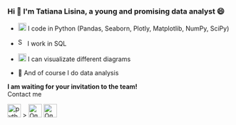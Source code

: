 ### Hi 👋 I'm Tatiana Lisina, a young and promising data analyst 😄





- <img src="https://downloader.disk.yandex.ru/preview/0f138fbee35916f057a6d38540c8b3b570259553f74a2f3fbce06c7e20e424e9/64cac07e/bYk6Ou4Zt2gv7hf1Dy3MRcT__bUTg4FDYFwR8rHqiaRujI074B63Y4R7d8jeTV6tUBExnSMnSIzoaDT95hmtIA%3D%3D?uid=0&filename=Python.png&disposition=inline&hash=&limit=0&content_type=image%2Fpng&owner_uid=0&tknv=v2&size=2048x2048" alt="python" width="18" height="18"/> I code in Python (Pandas, Seaborn, Plotly, Matplotlib, NumPy, SciPy)

- <img src="https://downloader.disk.yandex.ru/preview/50b925e01831b069d1b9c56758e9b29280c47e2a4b36b98c0d5323ac57670253/64cabf3a/eD6BfXqaqYuvTc2-32mOfMhCGOHaxMwxpuTyYTH1Fe_uKDI-WzrjSPLZ8EuSeQVD6IOaIh0lWKY4Suf1UNzIBA%3D%3D?uid=0&filename=2023-08-02_19-43-10.png&disposition=inline&hash=&limit=0&content_type=image%2Fpng&owner_uid=0&tknv=v2&size=2048x2048" alt="SQL" width="17" height="17"> I work in SQL 

- <img src="https://downloader.disk.yandex.ru/preview/c9e1f4dc86739fdf9b494a7ada5ccbb35d4d0ef95a54c98adc067dfeb2595682/64cac344/_ztY0WW-ZyHnUqlP69z1ZxT8o0_ssUg39Y_I3IIubNij4sk86C_M33hinTQzGK41AiBAFtEShF9Cda3llUXVfA%3D%3D?uid=0&filename=diagram2.jpg&disposition=inline&hash=&limit=0&content_type=image%2Fjpeg&owner_uid=0&tknv=v2&size=2048x2048" alt="python" width="18" height="18"/> I can visualizate different diagrams

- 💪 And of course I do data analysis

**I am waiting for your invitation to the team!** <br>
Contact me

  [<img src="https://downloader.disk.yandex.ru/preview/ad810b4099196605d3b92ea31fe7be2368589779ea08efc341606ead97697815/64cac3eb/jiVhzyDopTBcHqKz4LyZVYZHM63XhkT4lfA6QU7hT0JUjEklmGRYxY4l6QhfgM4WpoHR3eKrh6tZTPD3UeeYmg%3D%3D?uid=0&filename=hh.png&disposition=inline&hash=&limit=0&content_type=image%2Fpng&owner_uid=0&tknv=v2&size=2048x2048" alt="python" width="30" height="30"/>](https://hh.ru/resume/54995864ff0b25ccb60039ed1f646957626952) > [<img src="https://downloader.disk.yandex.ru/preview/72e1a063f540527098395623ae535eb5af5608116697cfaaaf7015615f193bbb/64cac837/YTB8oDKpJzhSFJwRThLK_u7oxq-EE4ZRf4VScL54RMKzEQwS5wNbSA94pV8kD4ioivvBq8Ff7KJN3uhwg_iCFw%3D%3D?uid=0&filename=Whatsapp2.png&disposition=inline&hash=&limit=0&content_type=image%2Fpng&owner_uid=0&tknv=v2&size=2048x2048" alt="Описание изображения" width="30" height="30">](https://wa.me/79645059655)      [<img src="https://downloader.disk.yandex.ru/preview/1a1c60d31f3d557be486ae7620dd8eef3d33567adb370eee1b63d7d15383ddec/64cac8c7/cdrKBArOlJ-tCFo-DkwFMvzrvnFcqkhKsP1fFEvWTJ5eZCU13aoa0tEA9k0a6nxzTPFCiMaOhW6HWR0LrTgjjw%3D%3D?uid=0&filename=Telegram.png&disposition=inline&hash=&limit=0&content_type=image%2Fpng&owner_uid=0&tknv=v2&size=2048x2048" alt="Описание изображения" width="30" height="30">](https://t.me/bestearthman)




